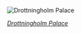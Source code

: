 
![Drottningholm Palace](https://upload.wikimedia.org/wikipedia/commons/thumb/2/23/MJK_54041_Barocktr%C3%A4dg%C3%A5rden_%28Drottningholm%29.jpg/450px-MJK_54041_Barocktr%C3%A4dg%C3%A5rden_%28Drottningholm%29.jpg)

*[Drottningholm Palace](https://wikipedia.org/wiki/File:MJK_54041_Barocktr%C3%A4dg%C3%A5rden_(Drottningholm).jpg)*
